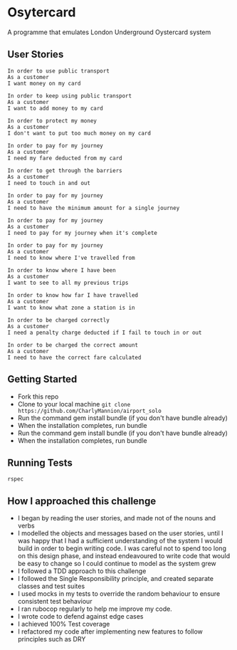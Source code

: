 Osytercard
=================
A programme that emulates London Underground Oystercard system

User Stories
-----
```
In order to use public transport
As a customer
I want money on my card

In order to keep using public transport
As a customer
I want to add money to my card

In order to protect my money
As a customer
I don't want to put too much money on my card

In order to pay for my journey
As a customer
I need my fare deducted from my card

In order to get through the barriers
As a customer
I need to touch in and out

In order to pay for my journey
As a customer
I need to have the minimum amount for a single journey

In order to pay for my journey
As a customer
I need to pay for my journey when it's complete

In order to pay for my journey
As a customer
I need to know where I've travelled from

In order to know where I have been
As a customer
I want to see to all my previous trips

In order to know how far I have travelled
As a customer
I want to know what zone a station is in

In order to be charged correctly
As a customer
I need a penalty charge deducted if I fail to touch in or out

In order to be charged the correct amount
As a customer
I need to have the correct fare calculated
```

Getting Started
---------
* Fork this repo
* Clone to your local machine
`git clone https://github.com/CharlyMannion/airport_solo`
* Run the command gem install bundle (if you don't have bundle already)
* When the installation completes, run bundle
* Run the command gem install bundle (if you don't have bundle already)
* When the installation completes, run bundle

Running Tests
---------
`rspec`


How I approached this challenge
---------
* I began by reading the user stories, and made not of the nouns and verbs
* I modelled the objects and messages based on the user stories, until I was happy that I had a sufficient understanding of the system I would build in order to begin writing code. I was careful not to spend too long on this design phase, and instead endeavoured to write code that would be easy to change so I could continue to model as the system grew
* I followed a TDD approach to this challenge
* I followed the Single Responsibility principle, and created separate classes and test suites
* I used mocks in my tests to override the random behaviour to ensure consistent test behaviour
* I ran rubocop regularly to help me improve my code.
* I wrote code to defend against edge cases
* I achieved 100% Test coverage
* I refactored my code after implementing new features to follow principles such as DRY
